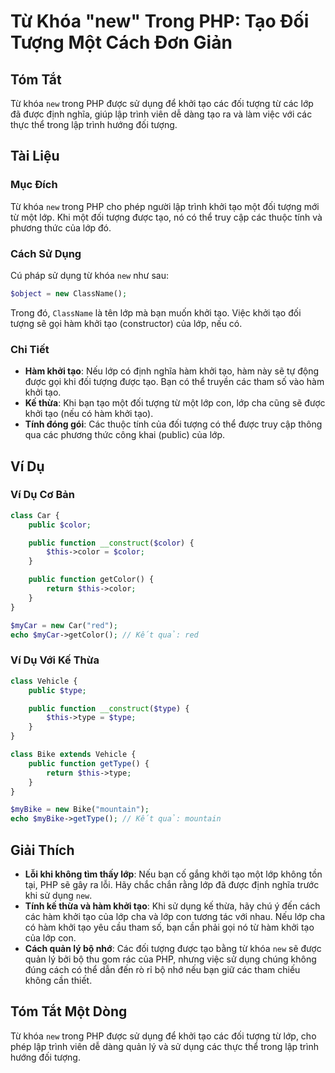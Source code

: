 <!--
Meta Description: # Từ Khóa "new" Trong PHP: Tạo Đối Tượng Một Cách Đơn Giản ## Tóm Tắt Từ khóa `new` trong PHP được sử dụng để khởi tạo các đối tượng từ các lớp đã đượ...
Meta Keywords: tạo, lớp, khởi, đối, tượng
-->

# Từ Khóa "new" Trong PHP: Tạo Đối Tượng Một Cách Đơn Giản

## Tóm Tắt
Từ khóa `new` trong PHP được sử dụng để khởi tạo các đối tượng từ các lớp đã được định nghĩa, giúp lập trình viên dễ dàng tạo ra và làm việc với các thực thể trong lập trình hướng đối tượng.

## Tài Liệu
### Mục Đích
Từ khóa `new` trong PHP cho phép người lập trình khởi tạo một đối tượng mới từ một lớp. Khi một đối tượng được tạo, nó có thể truy cập các thuộc tính và phương thức của lớp đó.

### Cách Sử Dụng
Cú pháp sử dụng từ khóa `new` như sau:

```php
$object = new ClassName();
```

Trong đó, `ClassName` là tên lớp mà bạn muốn khởi tạo. Việc khởi tạo đối tượng sẽ gọi hàm khởi tạo (constructor) của lớp, nếu có.

### Chi Tiết
- **Hàm khởi tạo**: Nếu lớp có định nghĩa hàm khởi tạo, hàm này sẽ tự động được gọi khi đối tượng được tạo. Bạn có thể truyền các tham số vào hàm khởi tạo.
- **Kế thừa**: Khi bạn tạo một đối tượng từ một lớp con, lớp cha cũng sẽ được khởi tạo (nếu có hàm khởi tạo).
- **Tính đóng gói**: Các thuộc tính của đối tượng có thể được truy cập thông qua các phương thức công khai (public) của lớp.

## Ví Dụ
### Ví Dụ Cơ Bản
```php
class Car {
    public $color;

    public function __construct($color) {
        $this->color = $color;
    }

    public function getColor() {
        return $this->color;
    }
}

$myCar = new Car("red");
echo $myCar->getColor(); // Kết quả: red
```

### Ví Dụ Với Kế Thừa
```php
class Vehicle {
    public $type;

    public function __construct($type) {
        $this->type = $type;
    }
}

class Bike extends Vehicle {
    public function getType() {
        return $this->type;
    }
}

$myBike = new Bike("mountain");
echo $myBike->getType(); // Kết quả: mountain
```

## Giải Thích
- **Lỗi khi không tìm thấy lớp**: Nếu bạn cố gắng khởi tạo một lớp không tồn tại, PHP sẽ gây ra lỗi. Hãy chắc chắn rằng lớp đã được định nghĩa trước khi sử dụng `new`.
- **Tính kế thừa và hàm khởi tạo**: Khi sử dụng kế thừa, hãy chú ý đến cách các hàm khởi tạo của lớp cha và lớp con tương tác với nhau. Nếu lớp cha có hàm khởi tạo yêu cầu tham số, bạn cần phải gọi nó từ hàm khởi tạo của lớp con.
- **Cách quản lý bộ nhớ**: Các đối tượng được tạo bằng từ khóa `new` sẽ được quản lý bởi bộ thu gom rác của PHP, nhưng việc sử dụng chúng không đúng cách có thể dẫn đến rò rỉ bộ nhớ nếu bạn giữ các tham chiếu không cần thiết.

## Tóm Tắt Một Dòng
Từ khóa `new` trong PHP được sử dụng để khởi tạo các đối tượng từ lớp, cho phép lập trình viên dễ dàng quản lý và sử dụng các thực thể trong lập trình hướng đối tượng.